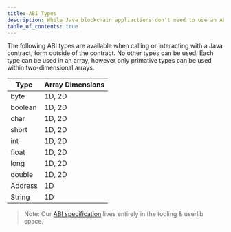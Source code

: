 ```yaml
---
title: ABI Types
description: While Java blockchain appliactions don't need to use an ABI, they are handy if you're sharing a contract with other developers. If they don't have access to the original Java classes, developers can use the ABI to learn what methods and variables are available.
table_of_contents: true
---
```


The following ABI types are available when calling or interacting with a Java contract, form outside of the contract. No other types can be used. Each type can be used in an array, however only primative types can be used within two-dimensional arrays.

| Type | Array Dimensions |
| ---- | ---------------- |
| byte | 1D, 2D |
| boolean | 1D, 2D |
| char | 1D, 2D |
| short | 1D, 2D |
| int | 1D, 2D |
| float | 1D, 2D |
| long | 1D, 2D |
| double | 1D, 2D |
| Address | 1D |
| String | 1D |

> Note: Our [ABI specification](https://github.com/aionnetwork/AVM/wiki/ABI-Specification) lives entirely in the tooling & userlib space.
